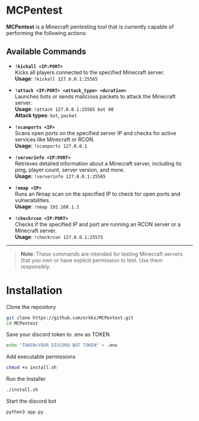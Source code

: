 #                                   MCPentest

**MCPentest** is a Minecraft pentesting tool that is currently capable of performing the following actions:

## Available Commands

- **`!kickall <IP:PORT>`**  
  Kicks all players connected to the specified Minecraft server.  
  **Usage**: `!kickall 127.0.0.1:25565`

- **`!attack <IP:PORT> <attack_type> <duration>`**  
  Launches bots or sends malicious packets to attack the Minecraft server.  
  **Usage**: `!attack 127.0.0.1:25565 bot 60`  
  **Attack types**: `bot`, `packet`

- **`!scanports <IP>`**  
  Scans open ports on the specified server IP and checks for active services like Minecraft or RCON.  
  **Usage**: `!scanports 127.0.0.1`

- **`!serverinfo <IP:PORT>`**  
  Retrieves detailed information about a Minecraft server, including its ping, player count, server version, and more.  
  **Usage**: `!serverinfo 127.0.0.1:25565`

- **`!nmap <IP>`**  
  Runs an Nmap scan on the specified IP to check for open ports and vulnerabilities.  
  **Usage**: `!nmap 192.168.1.1`

- **`!checkrcon <IP:PORT>`**  
  Checks if the specified IP and port are running an RCON server or a Minecraft server.  
  **Usage**: `!checkrcon 127.0.0.1:25575`

---

> **Note**: These commands are intended for testing Minecraft servers that you own or have explicit permission to test. Use them responsibly.


# Installation

Clone the repository
```bash  
git clone https://github.com/orkkz/MCPentest.git  
cd MCPentest  
```

Save your discord token to .env as TOKEN
```bash
echo "TOKEN=YOUR DISCORD BOT TOKEN" > .env
```

Add executable permissions
```bash
chmod +x install.sh
```

Run the Installer
```bash
./install.sh
```

Start the discord bot
```bash
python3 app.py
```
